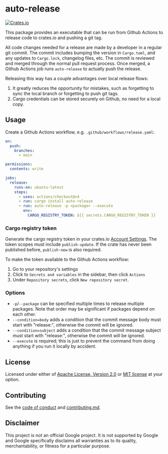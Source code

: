 # auto-release

[![Crates.io](https://img.shields.io/crates/v/auto-release)](https://crates.io/crates/auto-release)

This package provides an executable that can be run from Github Actions
to release code to crates.io and pushing a git tag.

All code changes needed for a release are made by a developer in a
regular git commit. The commit includes bumping the version in
`Cargo.toml`, and any updates to `Cargo.lock`, changelog files, etc. The
commit is reviewed and merged through the normal pull request
process. Once merged, a Github Actions job runs `auto-release` to
actually push the release.

Releasing this way has a couple advantages over local release flows:
1. It greatly reduces the opportunity for mistakes, such as forgetting
   to sync the local branch or forgetting to push git tags.
2. Cargo credentials can be stored securely on Github, no need for a
   local copy.

## Usage

Create a Github Actions workflow, e.g. `.github/workflows/release.yaml`:

```yaml
on:
  push:
    branches:
      - main

permissions:
  contents: write

jobs:
  release:
    runs-on: ubuntu-latest
    steps:
      - uses: actions/checkout@v4
      - run: cargo install auto-release
      - run: auto-release -p <package> --execute
        env:
          CARGO_REGISTRY_TOKEN: ${{ secrets.CARGO_REGISTRY_TOKEN }}
```

### Cargo registry token

Generate the cargo registry token in your crates.io [Account
Settings]. The token scopes must include `publish-update`. If the crate
has never been published before, `publish-new` is also required.

To make the token available to the Github Actions workflow:
1. Go to your repository's settings
2. Click to `Secrets and variables` in the sidebar, then click `Actions`
3. Under `Repository secrets`, click `New repository secret`.

### Options

* `-p`/`--package` can be specified multiple times to release multiple
  packages. Note that order may be significant if packages depend on
  each other.
* `--condition=body` adds a condition that the commit message body must
  start with "release:", otherwise the commit will be ignored.
* `--condition=subject` adds a condition that the commit message subject
  must start with "release:", otherwise the commit will be ignored.
* `--execute` is required; this is just to prevent the command from
  doing anything if you run it locally by accident.

[Account Settings]: https://crates.io/settings/tokens

## License

Licensed under either of [Apache License, Version 2.0](LICENSE-APACHE)
or [MIT license](LICENSE-MIT) at your option.

## Contributing

See the [code of conduct] and [contributing.md].

[code of conduct]: ../docs/code-of-conduct.md
[contributing.md]: ../docs/contributing.md

## Disclaimer

This project is not an official Google project. It is not supported by
Google and Google specifically disclaims all warranties as to its quality,
merchantability, or fitness for a particular purpose.
